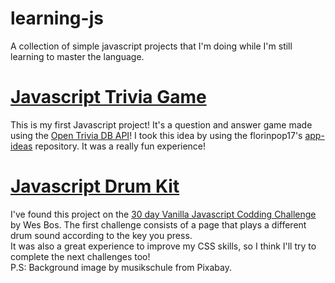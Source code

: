 # learning-js
A collection of simple javascript projects that I'm doing while I'm still learning to master the language. 

# [Javascript Trivia Game](https://github.com/analuizasm/learning-js/tree/master/Javascript%20Trivia%20Game)
This is my first Javascript project! It's a question and answer game made using the [Open Trivia DB API](https://opentdb.com/)! I took this idea by using the florinpop17's [app-ideas](https://github.com/florinpop17/app-ideas) repository. It was a really fun experience! 

# [Javascript Drum Kit](https://github.com/analuizasm/learning-js/tree/master/Javascript%20Drum%20Kit)
I've found this project on the [30 day Vanilla Javascript Codding Challenge](https://javascript30.com/) by Wes Bos.
The first challenge consists of a page that plays a different drum sound according to the key you press. <br /> It was also a great experience to improve my CSS skills, so I think I'll try to complete the next challenges too! <br />
P.S: Background image by musikschule from Pixabay.

